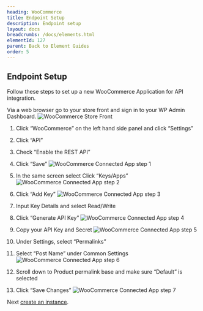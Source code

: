 ```yaml
---
heading: WooCommerce
title: Endpoint Setup
description: Endpoint setup
layout: docs
breadcrumbs: /docs/elements.html
elementId: 127
parent: Back to Element Guides
order: 5
---
```


## Endpoint Setup

Follow these steps to set up a new WooCommerce Application for API integration.

Via a web browser go to your store front and sign in to your WP Admin Dashboard.
![WooCommerce Store Front](http://cloud-elements.com/wp-content/uploads/2015/03/WoocommerceAPI1.png)

1. Click “WooCommerce” on the left hand side panel and click “Settings”

2. Click “API”

3. Check “Enable the REST API”

4. Click “Save”
![WooCommerce Connected App step 1](http://cloud-elements.com/wp-content/uploads/2015/11/WooCommerceAPI1.png)

5. In the same screen select Click “Keys/Apps”
![WooCommerce Connected App step 2](http://cloud-elements.com/wp-content/uploads/2015/11/WooCommerceAPI2.png)

6. Click “Add Key”
![WooCommerce Connected App step 3](http://cloud-elements.com/wp-content/uploads/2015/11/WooCommerceAPI3.png)

7. Input Key Details and select Read/Write

8. Click “Generate API Key”
![WooCommerce Connected App step 4](http://cloud-elements.com/wp-content/uploads/2015/11/WooCommerceAPI4.png)

9. Copy your API Key and Secret
![WooCommerce Connected App step 5](http://cloud-elements.com/wp-content/uploads/2015/11/WooCommerceAPI5.png)

10. Under Settings, select “Permalinks”

11. Select “Post Name” under Common Settings
![WooCommerce Connected App step 6](http://cloud-elements.com/wp-content/uploads/2015/11/WooCommerceAPI6.png)

12. Scroll down to Product permalink base and make sure “Default” is selected

13. Click “Save Changes”
![WooCommerce Connected App step 7](http://cloud-elements.com/wp-content/uploads/2015/11/WooCommerceAPI7.png)

Next [create an instance](woocommerce-create-instance.html).

